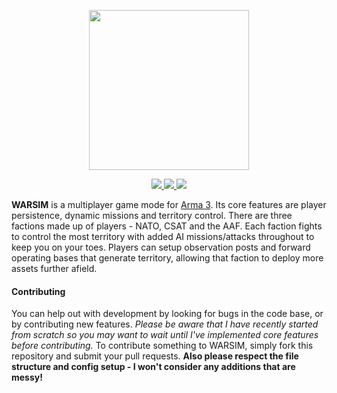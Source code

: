 <p align="center">
  <img src="https://raw.githubusercontent.com/jameslkingsley/WARSIM.Altis/master/assets/logo_blue_512.png" width="256">
</p>

<p align="center">
	<a href="https://github.com/jameslkingsley/WARSIM.Altis">
    	<img src="https://img.shields.io/badge/version-1.2.2-blue.svg">
	</a>
    <a href="https://forums.bistudio.com/topic/183392-warsim-persistent-military-careers-alpha/">
        <img src="https://img.shields.io/badge/forum-thread-lightgrey.svg">
    </a>
	<a href="https://github.com/jameslkingsley/WARSIM.Altis">
		<img src="https://travis-ci.org/jameslkingsley/WARSIM.Altis.svg">
	</a>
</p>

**WARSIM** is a multiplayer game mode for <a href="http://arma3.com/">Arma 3</a>. Its core features are player persistence, dynamic missions and territory control. There are three factions made up of players - NATO, CSAT and the AAF. Each faction fights to control the most territory with added AI missions/attacks throughout to keep you on your toes. Players can setup observation posts and forward operating bases that generate territory, allowing that faction to deploy more assets further afield.

#### Contributing
You can help out with development by looking for bugs in the code base, or by contributing new features. *Please be aware that I have recently started from scratch so you may want to wait until I've implemented core features before contributing.* To contribute something to WARSIM, simply fork this repository and submit your pull requests. **Also please respect the file structure and config setup - I won't consider any additions that are messy!**
